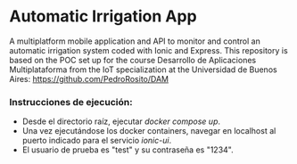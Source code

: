 # Automatic Irrigation App
A multiplatform mobile application and API to monitor and control an automatic irrigation system coded with Ionic and Express.
This repository is based on the POC set up for the course Desarrollo de Aplicaciones Multiplataforma from the IoT specialization at the Universidad de Buenos Aires: https://github.com/PedroRosito/DAM

### Instrucciones de ejecución:
- Desde el directorio raíz, ejecutar *docker compose up*.
- Una vez ejecutándose los docker containers, navegar en localhost al puerto indicado para el servicio *ionic-ui*.
- El usuario de prueba es "test" y su contraseña es "1234".
